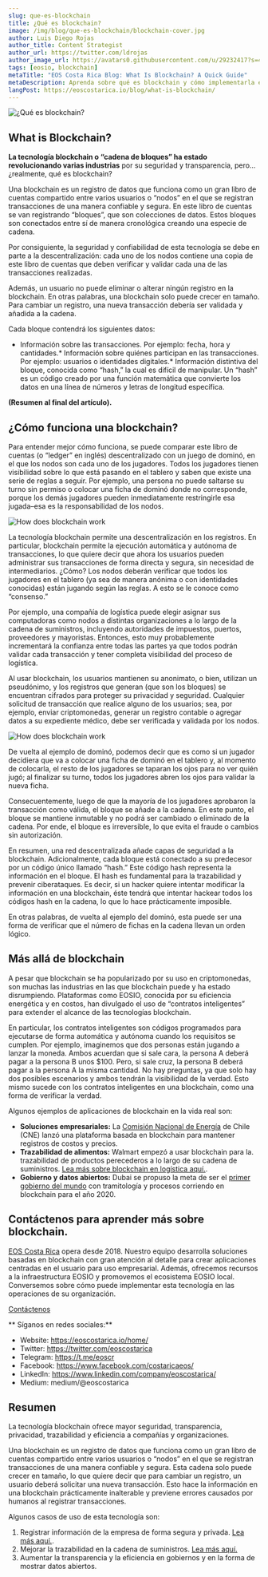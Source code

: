 ```yaml
---
slug: que-es-blockchain
title: ¿Qué es blockchain?
image: /img/blog/que-es-blockchain/blockchain-cover.jpg
author: Luis Diego Rojas
author_title: Content Strategist
author_url: https://twitter.com/ldrojas
author_image_url: https://avatars0.githubusercontent.com/u/29232417?s=400&u=032f18555bd97e3d90f3ddfb5b2dc72dfcf0d11b&v=4
tags: [eosio, blockchain]
metaTitle: "EOS Costa Rica Blog: What Is Blockchain? A Quick Guide"
metaDescription: Aprenda sobre qué es blockchain y cómo implementarla en su organización. Blockchain ofrece mayor seguridad, trazabilidad y eficiencia a su compañía.
langPost: https://eoscostarica.io/blog/what-is-blockchain/
---
```


![¿Qué es blockchain?](/img/blog/que-es-blockchain/blockchain-cover.jpg)

## **What is Blockchain?**

**La tecnología blockchain o “cadena de bloques” ha estado revolucionando varias industrias** por su seguridad y transparencia, pero… ¿realmente, qué es blockchain? 

Una blockchain es un registro de datos que funciona como un gran libro de cuentas compartido entre varios usuarios o “nodos” en el que se registran transacciones de una manera confiable y segura. En este libro de cuentas se van registrando “bloques”, que son colecciones de datos. Estos bloques son conectados entre sí de manera cronológica creando una especie de cadena. 

Por consiguiente, la seguridad y confiabilidad de esta tecnología se debe en parte a la descentralización: cada uno de los nodos contiene una copia de este libro de cuentas que deben verificar y validar cada una de las transacciones realizadas.

Además, un usuario no puede eliminar o alterar ningún registro en la blockchain. En otras palabras, una blockchain solo puede crecer en tamaño. Para cambiar un registro, una nueva transacción debería ser validada y añadida a la cadena.

Cada bloque contendrá los siguientes datos:

*   Información sobre las transacciones. Por ejemplo: fecha, hora y cantidades.*   Información sobre quiénes participan en las transacciones. Por ejemplo: usuarios o identidades digitales.*   Información distintiva del bloque, conocida como “hash,” la cual es difícil de manipular. Un “hash” es un código creado por una función matemática que convierte los datos en una línea de números y letras de longitud específica. 


**(Resumen al final del artículo).**

<!--truncate-->

## **¿Cómo funciona una blockchain?**

Para entender mejor cómo funciona, se puede comparar este libro de cuentas (o “ledger” en inglés) descentralizado con un juego de dominó, en el que los nodos son cada uno de los jugadores. Todos los jugadores tienen visibilidad sobre lo que está pasando en el tablero y saben que existe una serie de reglas a seguir. Por ejemplo, una persona no puede saltarse su turno sin permiso o colocar una ficha de dominó donde no corresponde, porque los demás jugadores pueden inmediatamente restringirle esa jugada–esa es la responsabilidad de los nodos. 

![How does blockchain work](/img/blog/que-es-blockchain/como-funciona.png)

La tecnología blockchain permite una descentralización en los registros. En particular, blockchain permite la ejecución automática y autónoma de transacciones, lo que quiere decir que ahora los usuarios pueden administrar sus transacciones de forma directa y segura, sin necesidad de intermediarios. ¿Cómo? Los nodos deberán verificar que todos los jugadores en el tablero (ya sea de manera anónima o con identidades conocidas) están jugando según las reglas. A esto se le conoce como “consenso.”

Por ejemplo, una compañía de logística puede elegir asignar sus computadoras como nodos a distintas organizaciones a lo largo de la cadena de suministros, incluyendo autoridades de impuestos, puertos, proveedores y mayoristas. Entonces, esto muy probablemente incrementará la confianza entre todas las partes ya que todos podrán validar cada transacción y tener completa visibilidad del proceso de logística.

Al usar blockchain, los usuarios mantienen su anonimato, o bien, utilizan un pseudónimo, y los registros que generan (que son los bloques) se encuentran cifrados para proteger su privacidad y seguridad. Cualquier solicitud de transacción que realice alguno de los usuarios; sea, por ejemplo, enviar criptomonedas, generar un registro contable o agregar datos a su expediente médico, debe ser verificada y validada por los nodos.

![How does blockchain work](/img/blog/que-es-blockchain/proceso.png)


De vuelta al ejemplo de dominó, podemos decir que es como si un jugador decidiera que va a colocar una ficha de dominó en el tablero y, al momento de colocarla, el resto de los jugadores se taparan los ojos para no ver quién jugó; al finalizar su turno, todos los jugadores abren los ojos para validar la nueva ficha.

Consecuentemente, luego de que la mayoría de los jugadores aprobaron la transacción como válida, el bloque se añade a la cadena. En este punto, el bloque se mantiene inmutable y no podrá ser cambiado o eliminado de la cadena. Por ende, el bloque es irreversible, lo que evita el fraude o cambios sin autorización.

En resumen, una red descentralizada añade capas de seguridad a la blockchain. Adicionalmente, cada bloque está conectado a su predecesor por un código único llamado “hash.” Este código hash representa la información en el bloque. El hash es fundamental para la trazabilidad y prevenir ciberataques. Es decir, si un hacker quiere intentar modificar la información en una blockchain, éste tendrá que intentar hackear todos los códigos hash en la cadena, lo que lo hace prácticamente imposible. 

En otras palabras, de vuelta al ejemplo del dominó, esta puede ser una forma de verificar que el número de fichas en la cadena llevan un orden lógico. 

## Más allá de blockchain

A pesar que blockchain se ha popularizado por su uso en criptomonedas, son muchas las industrias en las que blockchain puede y ha estado disrumpiendo. Plataformas como EOSIO, conocida por su eficiencia energética y en costos, han divulgado el uso de “contratos inteligentes” para extender el alcance de las tecnologías blockchain. 

En particular, los contratos inteligentes son códigos programados para ejecutarse de forma automática y autónoma cuando los requisitos se cumplen. Por ejemplo, imaginemos que dos personas están jugando a lanzar la moneda. Ambos acuerdan que si sale cara, la persona A deberá pagar a la persona B unos $100. Pero, si sale cruz, la persona B deberá pagar a la persona A la misma cantidad. No hay preguntas, ya que solo hay dos posibles escenarios y ambos tendrán la visibilidad de la verdad. Esto mismo sucede con los contratos inteligentes en una blockchain, como una forma de verificar la verdad.

Algunos ejemplos de aplicaciones de blockchain en la vida real son:

*   **Soluciones empresariales:** La [Comisión Nacional de Energía](https://energiaabierta.cl/blockchain/que-es-blockchain/) de Chile (CNE) lanzó una plataforma basada en blockchain para mantener registros de costos y precios.
*   **Trazabilidad de alimentos:** Walmart empezó a usar blockchain para la. trazabilidad de productos perecederos a lo largo de su cadena de suministros. [Lea más sobre blockchain en logística aquí.](https://eoscostarica.io/blockchain-in-logistics/). 
*   **Gobierno y datos abiertos:** Dubai se propuso la meta de ser el [primer gobierno del mundo](https://www.forbes.com/sites/suparnadutt/2017/12/18/dubai-sets-sights-on-becoming-the-worlds-first-blockchain-powered-government/#4e4ad0d5454b) con tramitología y procesos corriendo en blockchain para el año 2020. 

## **Contáctenos para aprender más sobre blockchain.**

[EOS Costa Rica](https://eoscostarica.io/) opera desde 2018. Nuestro equipo desarrolla soluciones basadas en blockchain con gran atención al detalle para crear aplicaciones centradas en el usuario para uso empresarial. Además, ofrecemos recursos a la infraestructura EOSIO y promovemos el ecosistema EOSIO local. Conversemos sobre cómo puede implementar esta tecnología en las operaciones de su organización. 

[Contáctenos](https://eoscostarica.io/)

** Síganos en redes sociales:**

*   Website: https://eoscostarica.io/home/
*   Twitter: https://twitter.com/eoscostarica
*   Telegram: https://t.me/eoscr
*   Facebook: https://www.facebook.com/costaricaeos/
*   LinkedIn: https://www.linkedin.com/company/eoscostarica/
*   Medium: medium/@eoscostarica

## Resumen

La tecnología blockchain ofrece mayor seguridad, transparencia, privacidad, trazabilidad y eficiencia a compañías y organizaciones. 

Una blockchain es un registro de datos que funciona como un gran libro de cuentas compartido entre varios usuarios o “nodos” en el que se registran transacciones de una manera confiable y segura. Esta cadena solo puede crecer en tamaño, lo que quiere decir que para cambiar un registro, un usuario deberá solicitar una nueva transacción. Esto hace la información en una blockchain prácticamente inalterable y previene errores causados por humanos al registrar transacciones. 


Algunos casos de uso de esta tecnología son:

1.  Registrar información de la empresa de forma segura y privada. [Lea más aquí.](https://medium.com/@eoscostarica/how-to-choose-an-enterprise-blockchain-platform-7c3665994ad6?source=your_stories_page---------------------------). 
2.  Mejorar la trazabilidad en la cadena de suministros. [Lea más aquí.](https://eoscostarica.io/blockchain-in-logistics/)
3.  Aumentar la transparencia y la eficiencia en gobiernos y en la forma de mostrar datos abiertos.
